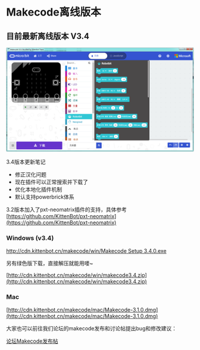 # Makecode离线版本

## 目前最新离线版本 V3.4

![](./images/makecodeV3.png)


3.4版本更新笔记
- 修正汉化问题
- 现在插件可以正常搜索并下载了
- 优化本地化插件机制
- 默认支持powerbrick体系

3.2版本加入了pxt-neomatrix插件的支持，具体参考[https://github.com/KittenBot/pxt-neomatrix](https://github.com/KittenBot/pxt-neomatrix)

### Windows (v3.4)
 
[http://cdn.kittenbot.cn/makecode/win/Makecode Setup 3.4.0.exe](http://cdn.kittenbot.cn/makecode/win/Makecode%20Setup%203.4.0.exe)

另有绿色版下载，直接解压就能用喽~
 
[http://cdn.kittenbot.cn/makecode/win/makecode3.4.zip](http://cdn.kittenbot.cn/makecode/win/makecode3.4.zip)

### Mac

[http://cdn.kittenbot.cn/makecode/mac/Makecode-3.1.0.dmg](http://cdn.kittenbot.cn/makecode/mac/Makecode-3.1.0.dmg)


大家也可以前往我们论坛的makecode发布和讨论帖提出bug和修改建议：

[论坛Makecode发布帖](http://kittenbot.cn/bbs/forum.php?mod=viewthread&tid=156&extra=page%3D1)